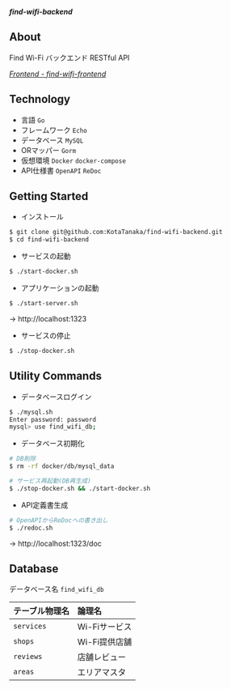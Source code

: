 ***find-wifi-backend***

## About

Find Wi-Fi バックエンド RESTful API

*[Frontend - find-wifi-frontend](https://github.com/KotaTanaka/find-wifi-frontend)*

## Technology

* 言語 `Go`
* フレームワーク `Echo`
* データベース `MySQL`
* ORマッパー `Gorm`
* 仮想環境 `Docker` `docker-compose`
* API仕様書 `OpenAPI` `ReDoc`

## Getting Started

* インストール

```bash
$ git clone git@github.com:KotaTanaka/find-wifi-backend.git
$ cd find-wifi-backend
```

* サービスの起動

```bash
$ ./start-docker.sh
```

* アプリケーションの起動

```bash
$ ./start-server.sh
```

→ http://localhost:1323

* サービスの停止

```bash
$ ./stop-docker.sh
```

## Utility Commands

* データベースログイン

```bash
$ ./mysql.sh
Enter password: password
mysql> use find_wifi_db;
```

* データベース初期化

```bash
# DB削除
$ rm -rf docker/db/mysql_data

# サービス再起動(DB再生成)
$ ./stop-docker.sh && ./start-docker.sh
```

* API定義書生成

```bash
# OpenAPIからReDocへの書き出し
$ ./redoc.sh
```

→ http://localhost:1323/doc

## Database

データベース名 `find_wifi_db`

| テーブル物理名 | 論理名 |
|:---|:---|
| `services` | Wi-Fiサービス |
| `shops` | Wi-Fi提供店舗 |
| `reviews` | 店舗レビュー |
| `areas` | エリアマスタ |
